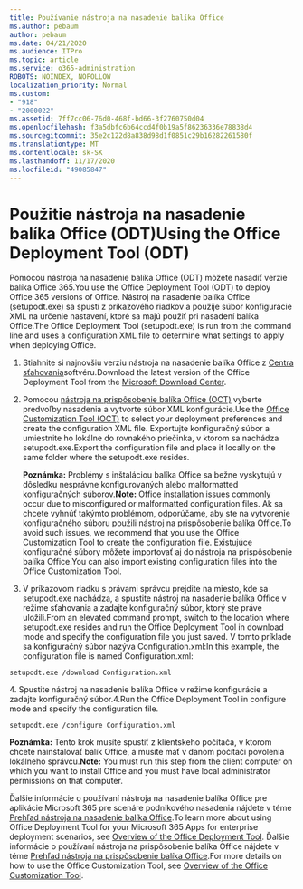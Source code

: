 ```yaml
---
title: Používanie nástroja na nasadenie balíka Office
ms.author: pebaum
author: pebaum
ms.date: 04/21/2020
ms.audience: ITPro
ms.topic: article
ms.service: o365-administration
ROBOTS: NOINDEX, NOFOLLOW
localization_priority: Normal
ms.custom:
- "918"
- "2000022"
ms.assetid: 7ff7cc06-76d0-468f-bd66-3f2760750d04
ms.openlocfilehash: f3a5dbfc6b64ccd4f0b19a5f86236336e78838d4
ms.sourcegitcommit: 35e2c122d8a838d98d1f0851c29b16282261580f
ms.translationtype: MT
ms.contentlocale: sk-SK
ms.lasthandoff: 11/17/2020
ms.locfileid: "49085847"
---
```

# <a name="using-the-office-deployment-tool-odt"></a><span data-ttu-id="77206-102">Použitie nástroja na nasadenie balíka Office (ODT)</span><span class="sxs-lookup"><span data-stu-id="77206-102">Using the Office Deployment Tool (ODT)</span></span>

<span data-ttu-id="77206-103">Pomocou nástroja na nasadenie balíka Office (ODT) môžete nasadiť verzie balíka Office 365.</span><span class="sxs-lookup"><span data-stu-id="77206-103">You use the Office Deployment Tool (ODT) to deploy Office 365 versions of Office.</span></span> <span data-ttu-id="77206-104">Nástroj na nasadenie balíka Office (setupodt.exe) sa spustí z príkazového riadkov a použije súbor konfigurácie XML na určenie nastavení, ktoré sa majú použiť pri nasadení balíka Office.</span><span class="sxs-lookup"><span data-stu-id="77206-104">The Office Deployment Tool (setupodt.exe) is run from the command line and uses a configuration XML file to determine what settings to apply when deploying Office.</span></span>
  
1. <span data-ttu-id="77206-105">Stiahnite si najnovšiu verziu nástroja na nasadenie balíka Office z [Centra sťahovania](https://go.microsoft.com/fwlink/p/?LinkID=626065)softvéru.</span><span class="sxs-lookup"><span data-stu-id="77206-105">Download the latest version of the Office Deployment Tool from the [Microsoft Download Center](https://go.microsoft.com/fwlink/p/?LinkID=626065).</span></span>

2. <span data-ttu-id="77206-106">Pomocou [nástroja na prispôsobenie balíka Office (OCT)](https://config.office.com) vyberte predvoľby nasadenia a vytvorte súbor XML konfigurácie.</span><span class="sxs-lookup"><span data-stu-id="77206-106">Use the [Office Customization Tool (OCT)](https://config.office.com) to select your deployment preferences and create the configuration XML file.</span></span> <span data-ttu-id="77206-107">Exportujte konfiguračný súbor a umiestnite ho lokálne do rovnakého priečinka, v ktorom sa nachádza setupodt.exe.</span><span class="sxs-lookup"><span data-stu-id="77206-107">Export the configuration file and place it locally on the same folder where the setupodt.exe resides.</span></span>

    <span data-ttu-id="77206-108">**Poznámka:** Problémy s inštaláciou balíka Office sa bežne vyskytujú v dôsledku nesprávne konfigurovaných alebo malformatted konfiguračných súborov.</span><span class="sxs-lookup"><span data-stu-id="77206-108">**Note:** Office installation issues commonly occur due to misconfigured or malformatted configuration files.</span></span> <span data-ttu-id="77206-109">Ak sa chcete vyhnúť takýmto problémom, odporúčame, aby ste na vytvorenie konfiguračného súboru použili nástroj na prispôsobenie balíka Office.</span><span class="sxs-lookup"><span data-stu-id="77206-109">To avoid such issues, we recommend that you use the Office Customization Tool to create the configuration file.</span></span> <span data-ttu-id="77206-110">Existujúce konfiguračné súbory môžete importovať aj do nástroja na prispôsobenie balíka Office.</span><span class="sxs-lookup"><span data-stu-id="77206-110">You can also import existing configuration files into the Office Customization Tool.</span></span>

3. <span data-ttu-id="77206-111">V príkazovom riadku s právami správcu prejdite na miesto, kde sa setupodt.exe nachádza, a spustite nástroj na nasadenie balíka Office v režime sťahovania a zadajte konfiguračný súbor, ktorý ste práve uložili.</span><span class="sxs-lookup"><span data-stu-id="77206-111">From an elevated command prompt, switch to the location where setupodt.exe resides and run the Office Deployment Tool in download mode and specify the configuration file you just saved.</span></span> <span data-ttu-id="77206-112">V tomto príklade sa konfiguračný súbor nazýva Configuration.xml:</span><span class="sxs-lookup"><span data-stu-id="77206-112">In this example, the configuration file is named Configuration.xml:</span></span>

```setupodt.exe /download Configuration.xml```

<span data-ttu-id="77206-113">4. Spustite nástroj na nasadenie balíka Office v režime konfigurácie a zadajte konfiguračný súbor.</span><span class="sxs-lookup"><span data-stu-id="77206-113">4.Run the Office Deployment Tool in configure mode and specify the configuration file.</span></span>

```setupodt.exe /configure Configuration.xml```

<span data-ttu-id="77206-114">**Poznámka:** Tento krok musíte spustiť z klientskeho počítača, v ktorom chcete nainštalovať balík Office, a musíte mať v danom počítači povolenia lokálneho správcu.</span><span class="sxs-lookup"><span data-stu-id="77206-114">**Note:** You must run this step from the client computer on which you want to install Office and you must have local administrator permissions on that computer.</span></span>

<span data-ttu-id="77206-115">Ďalšie informácie o používaní nástroja na nasadenie balíka Office pre aplikácie Microsoft 365 pre scenáre podnikového nasadenia nájdete v téme [Prehľad nástroja na nasadenie balíka Office](https://docs.microsoft.com/deployoffice/overview-office-deployment-tool).</span><span class="sxs-lookup"><span data-stu-id="77206-115">To learn more about using Office Deployment Tool for your Microsoft 365 Apps for enterprise deployment scenarios, see [Overview of the Office Deployment Tool](https://docs.microsoft.com/deployoffice/overview-office-deployment-tool).</span></span> <span data-ttu-id="77206-116">Ďalšie informácie o používaní nástroja na prispôsobenie balíka Office nájdete v téme [Prehľad nástroja na prispôsobenie balíka Office](https://docs.microsoft.com/DeployOffice/overview-of-the-office-customization-tool-for-click-to-run).</span><span class="sxs-lookup"><span data-stu-id="77206-116">For more details on how to use the Office Customization Tool, see [Overview of the Office Customization Tool](https://docs.microsoft.com/DeployOffice/overview-of-the-office-customization-tool-for-click-to-run).</span></span>
